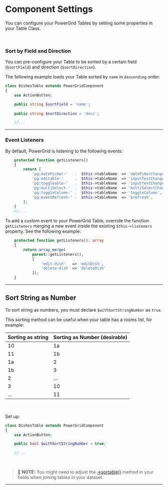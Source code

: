 # Component Settings

You can configure your PowerGrid Tables by setting some properties in your Table Class.

<br>

### Sort by Field and Direction

You can pre-configure your Table to be sorted by a certain field (`$sortField`) and direction (`$sortDirection`).

The following example loads your Table sorted by `name` in `descending` order:

```php
class DishesTable extends PowerGridComponent
{
    use ActionButton;

    public string $sortField = 'name';
    
    public string $sortDirection = 'desc';

    //...
```

---

### Event Listeners

By default, PowerGrid is listening to the following events:

```php
    protected function getListeners()
    {
        return [
            'pg:datePicker-'   .  $this->tableName  => 'datePikerChanged',
            'pg:editable-'     .  $this->tableName  => 'inputTextChanged',
            'pg:toggleable-'   .  $this->tableName  => 'inputTextChanged',
            'pg:multiSelect-'  .  $this->tableName  => 'multiSelectChanged',
            'pg:toggleColumn-' .  $this->tableName  => 'toggleColumn',
            'pg:eventRefresh-' .  $this->tableName  => '$refresh',
        ];
    }
    //...
```

To add a custom event to your PowerGrid Table, override the function `getListeners` merging a new event inside the existing `$this->listeners` property. See the following example:

```php
    protected function getListeners(): array
    {
        return array_merge(
            parent::getListeners(), 
            [
                'edit-dish'   => 'editDish',
                'delete-dish' => 'deleteDish'
            ]);
    }
```

---

## Sort String as Number

To sort string as numbers, you must declare `$withSortStringNumber` as  `true`.

This sorting method can be useful when your table has a rooms list, for example:

<table>
   <thead>
      <tr>
         <th>Sorting as string</th>
         <th>Sorting as Number (desirable)</th>
      </tr>
   </thead>
   <tbody>
      <tr>
         <td>10</td>
         <td>1a</td>
      </tr>
      <tr>
         <td>11</td>
         <td>1b</td>
      </tr>
      <tr>
         <td>1a</td>
         <td>2</td>
      </tr>
      <tr>
         <td>1b</td>
         <td>3</td>
      </tr>
      <tr>
         <td>2</td>
         <td>…</td>
      </tr>
      <tr>
         <td>3</td>
         <td>10</td>
      </tr>
      <tr>
         <td>…</td>
         <td>11</td>
      </tr>
   </tbody>
</table>

<br/>

Set up:

```php
class DishesTable extends PowerGridComponent
{
    use ActionButton;

    public bool $withSortStringNumber = true;

    //...
```

<br/>

> 📝 **NOTE:** You might need to adjust the [->sortable()](include-columns?id=sortable) method in your fields when joining tables in your dataset.

---

